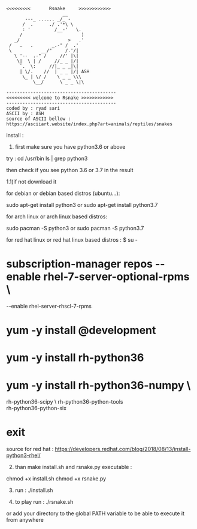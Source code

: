 
    <<<<<<<<<       Rsnake     >>>>>>>>>>>>
                         __      
           ---_ ...... _/_ -    
          /  .      ./ .'*\ \    
          : '         /__-'   \. 
         /                      )
       _/                  >   .' 
     /   .   .       _.-" /  .'   
     \           __/"     /.'/|   
       \ '--  .-" /     //' |\|  
        \|  \ | /     //_ _ |/|
         `.  \:     //|_ _ _|\|
         | \/.    //  | _ _ |/| ASH
          \_ | \/ /    \ _ _ \\\ 
              \__/      \ _ _ \|\
        
    -----------------------------------------
    <<<<<<<<< welcome to Rsnake >>>>>>>>>>>>
    -----------------------------------------
    coded by : ryad sari
    ASCII by : ASH 
    source of ASCII bellow :
    https://asciiart.website/index.php?art=animals/reptiles/snakes



install :

1) first make sure you have python3.6 or above 

try :
cd /usr/bin
ls | grep python3

then check if you see python 3.6 or 3.7 in the result

1.1)if not download it 

for debian or debian based distros (ubuntu...):

sudo apt-get install python3
or
sudo apt-get install python3.7

for arch linux or arch linux based distros:

sudo pacman -S python3 
or
sudo pacman -S python3.7

for red hat linux or red hat linux based distros :
$ su -
# subscription-manager repos --enable rhel-7-server-optional-rpms \
  --enable rhel-server-rhscl-7-rpms
# yum -y install @development
# yum -y install rh-python36
 
# yum -y install rh-python36-numpy \
 rh-python36-scipy \ 
 rh-python36-python-tools \
 rh-python36-python-six
 
# exit

source for red hat : https://developers.redhat.com/blog/2018/08/13/install-python3-rhel/

2) than make install.sh and rsnake.py executable :

chmod +x install.sh
chmod +x rsnake.py


3) run :
./install.sh

4) to play run :
./rsnake.sh

or add your directory to the global PATH variable to be able to execute it from anywhere 














